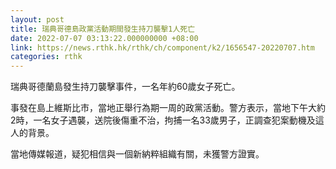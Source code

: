 ```yaml
---
layout: post
title: 瑞典哥德島政黨活動期間發生持刀襲擊1人死亡
date: 2022-07-07 03:13:22.000000000 +08:00
link: https://news.rthk.hk/rthk/ch/component/k2/1656547-20220707.htm
categories: rthk
---
```


瑞典哥德蘭島發生持刀襲擊事件，一名年約60歲女子死亡。

事發在島上維斯比市，當地正舉行為期一周的政黨活動。警方表示，當地下午大約2時，一名女子遇襲，送院後傷重不治，拘捕一名33歲男子，正調查犯案動機及這人的背景。

當地傳媒報道，疑犯相信與一個新納粹組織有關，未獲警方證實。
